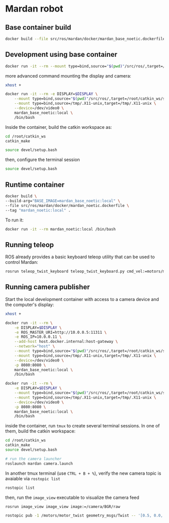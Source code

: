 # Mardan robot

## Base container build

```bash
docker build --file src/ros/mardan/docker/mardan_base_noetic.dockerfile --tag "mardan_base_noetic:local" .
```

## Development using base container

```bash
docker run -it --rm --mount type=bind,source="$(pwd)"/src/ros/,target=/root/catkin_ws/src/ -e DISPLAY=$DISPLAY -v /tmp/.X11-unix:/tmp/.X11-unix mardan_base_noetic:local /bin/bash
```

more advanced command mounting the display and camera:

```bash
xhost +

docker run -it --rm -e DISPLAY=$DISPLAY \
    --mount type=bind,source="$(pwd)"/src/ros/,target=/root/catkin_ws/src/ \
    --mount type=bind,source=/tmp/.X11-unix,target=/tmp/.X11-unix \
    --device=/dev/video0 \
    mardan_base_noetic:local \
    /bin/bash
```

Inside the container, build the catkin workspace as:

```bash
cd /root/catkin_ws
catkin_make

source devel/setup.bash
```

then, configure the terminal session

```bash
source devel/setup.bash
```

## Runtime container

```bash
docker build \
--build-arg="BASE_IMAGE=mardan_base_noetic:local" \
--file src/ros/mardan/docker/mardan_noetic.dockerfile \
--tag "mardan_noetic:local" .
```

To run it:

```bash
docker run -it --rm mardan_noetic:local /bin/bash
```

## Running teleop

ROS already provides a basic keyboard teleop utility that can be used to control Mardan:

```bash
rosrun teleop_twist_keyboard teleop_twist_keyboard.py cmd_vel:=motors/motor_twist
```


## Running camera publisher

Start the local development container with access to a camera device and the computer's display:

```bash
xhost +

docker run -it --rm \
    -e DISPLAY=$DISPLAY \
    -e ROS_MASTER_URI=http://10.0.0.5:11311 \
    -e ROS_IP=10.0.0.11 \
    --add-host host.docker.internal:host-gateway \
    --network="host" \
    --mount type=bind,source="$(pwd)"/src/ros/,target=/root/catkin_ws/src/ \
    --mount type=bind,source=/tmp/.X11-unix,target=/tmp/.X11-unix \
    --device=/dev/video0 \
    -p 8080:8080 \
    mardan_base_noetic:local \
    /bin/bash

docker run -it --rm \
    -e DISPLAY=$DISPLAY \
    --mount type=bind,source="$(pwd)"/src/ros/,target=/root/catkin_ws/src/ \
    --mount type=bind,source=/tmp/.X11-unix,target=/tmp/.X11-unix \
    --device=/dev/video0 \
    -p 8080:8080 \
    mardan_base_noetic:local \
    /bin/bash
```

inside the container, run `tmux` to create several terminal sessions. In one of them, build the catkin workspace:

```bash
cd /root/catkin_ws
catkin_make
source devel/setup.bash

# run the camera launcher
roslaunch mardan camera.launch
```

In another tmux terminal (use `CTRL + B + %`), verify the new camera topic is avaiable via `rostopic list`

```bash
rostopic list
```

then, run the `image_view` executable to visualize the camera feed

```bash
rosrun image_view image_view image:=/camera/BGR/raw
```


```bash
rostopic pub -1 /motors/motor_twist geometry_msgs/Twist -- '[0.5, 0.0, 0.0]' '[0.0, 0.0, 0.5]'
```